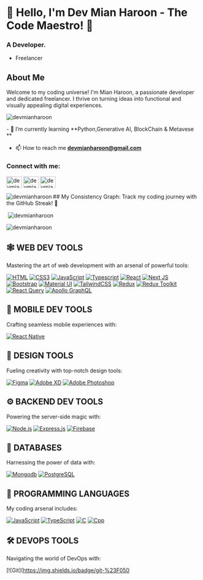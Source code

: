 # 👋 Hello, I'm Dev Mian Haroon - The Code Maestro! 🚀
### A Developer.

- Freelancer

## About Me
Welcome to my coding universe! I'm Mian Haroon, a passionate developer and dedicated freelancer. I thrive on turning ideas into functional and visually appealing digital experiences.

<p align="left"> <img src="https://komarev.com/ghpvc/?username=devmianharoon&label=Profile%20views&color=0e75b6&style=flat" alt="devmianharoon" /> </p>
- 🌱 I’m currently learning **Python,Generative AI, BlockChain & Metavese  **

- 📫 How to reach me **devmianharoon@gmail.com**

<h3 align="left">Connect with me:</h3>
<p align="left">
<a href="https://www.linkedin.com/in/devmianharoon/" target="blank"><img align="center" src="https://raw.githubusercontent.com/rahuldkjain/github-profile-readme-generator/master/src/images/icons/Social/linked-in-alt.svg" alt="devmianharoon" height="30" width="40" /></a>
<a href="https://www.facebook.com/devmianharoon" target="blank"><img align="center" src="https://raw.githubusercontent.com/rahuldkjain/github-profile-readme-generator/master/src/images/icons/Social/facebook.svg" alt="devmianharoon" height="30" width="40" /></a>
<a href="https://www.instagram.com/devmianharoon/" target="blank"><img align="center" src="https://raw.githubusercontent.com/rahuldkjain/github-profile-readme-generator/master/src/images/icons/Social/instagram.svg" alt="devmianharoon" height="30" width="40" /></a>
</p>
<p><img align="left" src="https://github-readme-stats.vercel.app/api/top-langs?username=devmianharoon&show_icons=true&locale=en&layout=compact" alt="devmianharoon" /></p>
## My Consistency Graph:
Track my coding journey with the GitHub Streak! 🚀

<p>&nbsp;<img align="center" src="https://github-readme-stats.vercel.app/api?username=devmianharoon&show_icons=true&locale=en" alt="devmianharoon" /></p>
<p><img align="center" src="https://github-readme-streak-stats.herokuapp.com/?user=devmianharoon&" alt="devmianharoon" /></p>


## 🕸️ **WEB DEV TOOLS**
Mastering the art of web development with an arsenal of powerful tools:

[![HTML](https://img.shields.io/badge/HTML5-E34F26?style=for-the-badge&logo=html5&logoColor=white)](https://github.com/devmianharoon)
[![CSS3](https://img.shields.io/badge/CSS3-1572B6?style=for-the-badge&logo=css3&logoColor=white)](https://github.com/devmianharoon)
[![JavaScript](https://img.shields.io/badge/JavaScript-F7DF1E?style=for-the-badge&logo=javascript&logoColor=black)](https://github.com/devmianharoon)
[![Typescript](https://img.shields.io/badge/TypeScript-007ACC?style=for-the-badge&logo=typescript&logoColor=white)](https://github.com/devmianharoon)
[![React](https://img.shields.io/badge/React-20232A?style=for-the-badge&logo=react&logoColor=61DAFB)](https://github.com/devmianharoon)
[![Next JS](https://img.shields.io/badge/Next-black?style=for-the-badge&logo=next.js&logoColor=white)](https://github.com/devmianharoon)
[![Bootstrap](https://img.shields.io/badge/Bootstrap-563D7C?style=for-the-badge&logo=bootstrap&logoColor=white)](https://github.com/devmianharoon)
[![Material UI](https://img.shields.io/badge/Material--UI-%230081CB.svg?style=for-the-badge&logo=mui&logoColor=white)](https://github.com/devmianharoon)
[![TailwindCSS](https://img.shields.io/badge/tailwindcss-%2338B2AC.svg?style=for-the-badge&logo=tailwind-css&logoColor=white)](https://github.com/devmianharoon)
[![Redux](https://img.shields.io/badge/Redux-593D88?style=for-the-badge&logo=redux&logoColor=white)](https://github.com/devmianharoon)
[![Redux Toolkit](https://img.shields.io/badge/Redux_Toolkit-%23404d59.svg?style=for-the-badge&logo=redux&logoColor=white)](https://github.com/devmianharoon)
[![React Query](https://img.shields.io/badge/React_Query-000?style=for-the-badge&logo=react&logoColor=white)](https://github.com/devmianharoon)
[![Apollo GraphQL](https://img.shields.io/badge/Apollo%20GraphQL-311C87?style=for-the-badge&logo=apollo-graphql&logoColor=white)](https://github.com/devmianharoon)

## 📱 **MOBILE DEV TOOLS**
Crafting seamless mobile experiences with:

[![React Native](https://img.shields.io/badge/React_Native-20232A?style=for-the-badge&logo=react&logoColor=61DAFB)](https://github.com/devmianharoon)

## 🍧 **DESIGN TOOLS**
Fueling creativity with top-notch design tools:

[![Figma](https://img.shields.io/badge/figma-%23F24E1E.svg?style=for-the-badge&logo=figma&logoColor=white)](https://github.com/devmianharoon)
[![Adobe XD](https://img.shields.io/badge/Adobe%20XD-470137?style=for-the-badge&logo=Adobe%20XD&logoColor=#FF61F6)](https://github.com/devmianharoon)
[![Adobe Photoshop](https://img.shields.io/badge/adobe%20photoshop-%2331A8FF.svg?style=for-the-badge&logo=adobe%20photoshop&logoColor=white)](https://github.com/devmianharoon)

## ⚙️ **BACKEND DEV TOOLS**
Powering the server-side magic with:

[![Node.js](https://img.shields.io/badge/Node.js-43853D?style=for-the-badge&logo=node.js&logoColor=white)](https://github.com/devmianharoon)
[![Express.js](https://img.shields.io/badge/Express.js-404D59?style=for-the-badge)](https://github.com/devmianharoon)
[![Firebase](https://img.shields.io/badge/firebase-%23039BE5.svg?style=for-the-badge&logo=firebase)](https://github.com/devmianharoon)

## 📅 **DATABASES**
Harnessing the power of data with:

[![Mongodb](https://img.shields.io/badge/MongoDB-4EA94B?style=for-the-badge&logo=mongodb&logoColor=white)](https://github.com/devmianharoon)
[![PostgreSQL](https://img.shields.io/badge/PostgreSQL-336791?style=for-the-badge&logo=postgresql&logoColor=white)](https://github.com/devmianharoon)

## 🎯 **PROGRAMMING LANGUAGES**
My coding arsenal includes:

[![JavaScript](https://img.shields.io/badge/JavaScript-F7DF1E?style=for-the-badge&logo=javascript&logoColor=black)](https://github.com/devmianharoon)
[![TypeScript](https://img.shields.io/badge/TypeScript-007ACC?style=for-the-badge&logo=TypeScript&logoColor=white)](https://github.com/devmianharoon)
[![C](https://img.shields.io/badge/C-CC6699?style=for-the-badge&logo=C&logoColor=white)](https://github.com/devmianharoon)
[![Cpp](https://img.shields.io/badge/CPP-007ACC?style=for-the-badge&logo=Cpp&logoColor=white)](https://github.com/devmianharoon)

## 🛠️ **DEVOPS TOOLS**
Navigating the world of DevOps with:

[![Git](https://img.shields.io/badge/git-%23F050
